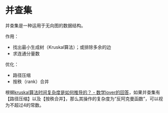 # 并查集

并查集是一种运用于无向图的数据结构。

作用：

- 找出最小生成树（Kruskal算法）；或排除多余的边
- 求连通分量数

优化：

- 路径压缩
- 按秩（rank）合并

根据[kruskal算法时间复杂度是如何推导的？ - 数学lover的回答](https://www.zhihu.com/question/51899055/answer/128000248)，如果并查集有【路径压缩】以及【按秩合并】，那么其操作的复杂度为“反阿克曼函数”，可以视为不超过4的常数。
